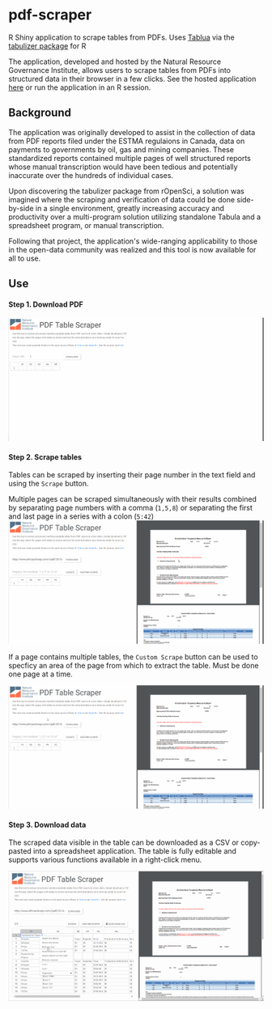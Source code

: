 # pdf-scraper
R Shiny application to scrape tables from PDFs. Uses [Tablua](http://tabula.technology/) via the [tabulizer package](https://github.com/ropensci/tabulizer) for R

The application, developed and hosted by the Natural Resource Governance Institute, allows users to scrape tables from PDFs into
structured data in their browser in a few clicks. See the hosted application [here]() or run the application in an R session.

## Background
The application was originally developed to assist in the collection of data from PDF reports filed under the ESTMA regulaions in Canada, data on payments to governments by oil, gas and mining companies. These standardized reports contained multiple pages of well structured reports whose manual transcription would have been tedious and potentially inaccurate over the hundreds of individual cases.

Upon discovering the tabulizer package from rOpenSci, a solution was imagined where the scraping and verification of data could be done side-by-side in a single environment, greatly increasing accuracy and productivity over a multi-program solution utilizing standalone Tabula and a spreadsheet program, or manual transcription.

Following that project, the application's wide-ranging applicability to those in the open-data community was realized and this tool is now available for all to use.

## Use
#### Step 1. Download PDF
![alt text](https://github.com/NRGI/pdf-scraper/blob/master/images/scraper1.gif)


#### Step 2. Scrape tables

Tables can be scraped by inserting their page number in the text field and using the `Scrape` button.

Multiple pages can be scraped simultaneously with their results combined by separating page numbers with a comma (`1,5,8`) or separating the first and last page in a series with a colon (`5:42`)
![alt text](https://github.com/NRGI/pdf-scraper/blob/master/images/scraper2.gif)

If a page contains multiple tables, the `Custom Scrape` button can be used to specficy an area of the page from which to extract the table. Must be done one page at a time.

![alt text](https://github.com/NRGI/pdf-scraper/blob/master/images/scraper3.gif)


#### Step 3. Download data

The scraped data visible in the table can be downloaded as a CSV or copy-pasted into a spreadsheet application. The table is fully editable and supports various functions available in a right-click menu.

![alt text](https://github.com/NRGI/pdf-scraper/blob/master/images/scraper4.gif)

